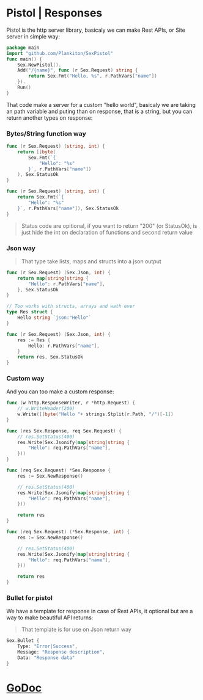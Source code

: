 # Pistol | Responses

Pistol is the http server library, basicaly we can make Rest APIs, or Site server in simple way:

```go
package main
import "github.com/Plankiton/SexPistol"
func main() {
    Sex.NewPistol().
    Add("/{name}", func (r Sex.Request) string {
        return Sex.Fmt("Hello, %s", r.PathVars["name"])
    }).
    Run()
}
```

That code make a server for a custom "hello world", basicaly we are taking an path variable and puting than on response, that is a string, but you can return another types on response:

### Bytes/String function way

```go
func (r Sex.Request) (string, int) {
    return []byte(
        Sex.Fmt(`{
            "Hello": "%s"
        }`, r.PathVars["name"])
    ), Sex.StatusOk
}

func (r Sex.Request) (string, int) {
    return Sex.Fmt(`{
        "Hello": "%s"
    }`, r.PathVars["name"]), Sex.StatusOk
}
```

> Status code are opitional, if you want to return "200" (or StatusOk), is just hide the int on declaration of functions and second return value



### Json way

> That type take lists, maps and structs into a json output

```go
func (r Sex.Request) (Sex.Json, int) {
    return map[string]string {
        "Hello": r.PathVars["name"],
    }, Sex.StatusOk
}

// Too works with structs, arrays and wath ever
type Res struct {
    Hello string `json:"Hello"`
} 

func (r Sex.Request) (Sex.Json, int) {
    res := Res {
        Hello: r.PathVars["name"],
    }
    return res, Sex.StatusOk
}
```

### Custom way

And you can too make a custom response:

```go
func (w http.ResponseWriter, r *http.Request) {
    // w.WriteHeader(200)
    w.Write([]byte("Hello "+ strings.Stplit(r.Path, "/")[-1])
}

func (res Sex.Response, req Sex.Request) {
    // res.SetStatus(400)
    res.Write(Sex.Jsonify(map[string]string {
        "Hello": req.PathVars["name"],
    }))
}

func (req Sex.Request) *Sex.Response {
    res := Sex.NewResponse()

    // res.SetStatus(400)
    res.Write(Sex.Jsonify(map[string]string {
        "Hello": req.PathVars["name"],
    }))

    return res
}

func (req Sex.Request) (*Sex.Response, int) {
    res := Sex.NewResponse()

    // res.SetStatus(400)
    res.Write(Sex.Jsonify(map[string]string {
        "Hello": req.PathVars["name"],
    }))

    return res
}
```

### Bullet for pistol

We have a template for response in case of Rest APIs, it optional but are a way to make beautiful API returns:

> That template is for use on Json return way

```go
Sex.Bullet {
    Type: "Error|Success",
    Message: "Response description",
    Data: "Response data"
}
```

# [GoDoc](/SexPistol/docs/godoc)
